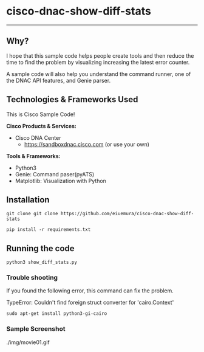 # cisco-dnac-show-diff-stats
---

## Why?
I hope that this sample code helps people create tools and then reduce the time to find the problem by visualizing increasing the latest error counter.

A sample code will also help you understand the command runner, one of the DNAC API features, and Genie parser.

## Technologies & Frameworks Used

This is Cisco Sample Code!

**Cisco Products & Services:**

- Cisco DNA Center
  - https://sandboxdnac.cisco.com (or use your own)


**Tools & Frameworks:**

- Python3
- Genie: Command paser(pyATS)
- Matplotlib: Visualization with Python

## Installation

```
git clone git clone https://github.com/eiuemura/cisco-dnac-show-diff-stats
```

```
pip install -r requirements.txt
```

## Running the code

```python3 show_diff_stats.py```


### Trouble shooting
If you found the following error, this command can fix the problem.


TypeError: Couldn't find foreign struct converter for 'cairo.Context'

```
sudo apt-get install python3-gi-cairo
```

### Sample Screenshot
./img/movie01.gif